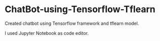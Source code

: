 # ChatBot-using-Tensorflow-Tflearn

Created chatbot using Tensorflow framework and tflearn model.

I used Jupyter Notebook as code editor.
